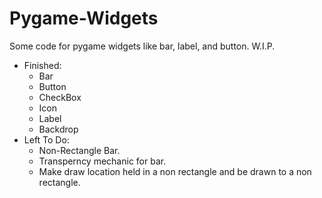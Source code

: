# Pygame-Widgets
Some code for pygame widgets like bar, label, and button. W.I.P.
- Finished:
  - Bar
  - Button
  - CheckBox
  - Icon
  - Label
  - Backdrop
- Left To Do:
  - Non-Rectangle Bar.
  - Transperncy mechanic for bar.
  - Make draw location held in a non rectangle and be drawn to a non rectangle.
